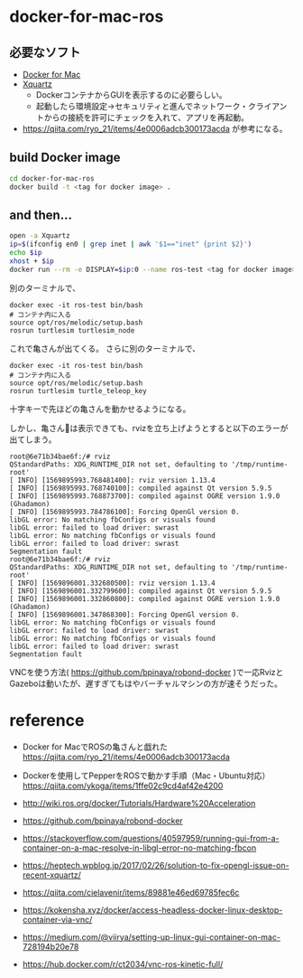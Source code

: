 # docker-for-mac-ros
## 必要なソフト
* [Docker for Mac](https://hub.docker.com/editions/community/docker-ce-desktop-mac)
* [Xquartz](https://www.xquartz.org)
    * DockerコンテナからGUIを表示するのに必要らしい。
    * 起動したら環境設定->セキュリティと進んでネットワーク・クライアントからの接続を許可にチェックを入れて、アプリを再起動。
* https://qiita.com/ryo_21/items/4e0006adcb300173acda が参考になる。

## build Docker image
```bash
cd docker-for-mac-ros
docker build -t <tag for docker image> .
```

## and then...
```bash
open -a Xquartz
ip=$(ifconfig en0 | grep inet | awk '$1=="inet" {print $2}')
echo $ip
xhost + $ip
docker run --rm -e DISPLAY=$ip:0 --name ros-test <tag for docker image> roscore
```
別のターミナルで、
```
docker exec -it ros-test bin/bash
# コンテナ内に入る
source opt/ros/melodic/setup.bash
rosrun turtlesim turtlesim_node
```
これで亀さんが出てくる。
さらに別のターミナルで、
```
docker exec -it ros-test bin/bash
# コンテナ内に入る
source opt/ros/melodic/setup.bash
rosrun turtlesim turtle_teleop_key
```
十字キーで先ほどの亀さんを動かせるようになる。

しかし、亀さん🐢は表示できても、rvizを立ち上げようとすると以下のエラーが出てしまう。
```
root@6e71b34bae6f:/# rviz 
QStandardPaths: XDG_RUNTIME_DIR not set, defaulting to '/tmp/runtime-root'
[ INFO] [1569895993.768481400]: rviz version 1.13.4
[ INFO] [1569895993.768740100]: compiled against Qt version 5.9.5
[ INFO] [1569895993.768873700]: compiled against OGRE version 1.9.0 (Ghadamon)
[ INFO] [1569895993.784786100]: Forcing OpenGl version 0.
libGL error: No matching fbConfigs or visuals found
libGL error: failed to load driver: swrast
libGL error: No matching fbConfigs or visuals found
libGL error: failed to load driver: swrast
Segmentation fault
root@6e71b34bae6f:/# rviz 
QStandardPaths: XDG_RUNTIME_DIR not set, defaulting to '/tmp/runtime-root'
[ INFO] [1569896001.332680500]: rviz version 1.13.4
[ INFO] [1569896001.332799600]: compiled against Qt version 5.9.5
[ INFO] [1569896001.332860800]: compiled against OGRE version 1.9.0 (Ghadamon)
[ INFO] [1569896001.347868300]: Forcing OpenGl version 0.
libGL error: No matching fbConfigs or visuals found
libGL error: failed to load driver: swrast
libGL error: No matching fbConfigs or visuals found
libGL error: failed to load driver: swrast
Segmentation fault
```
VNCを使う方法( https://github.com/bpinaya/robond-docker )で一応RvizとGazeboは動いたが、遅すぎてもはやバーチャルマシンの方が速そうだった。

# reference
* Docker for MacでROSの亀さんと戯れた https://qiita.com/ryo_21/items/4e0006adcb300173acda
* Dockerを使用してPepperをROSで動かす手順（Mac・Ubuntu対応） https://qiita.com/ykoga/items/1ffe02c9cd4af42e4200
* http://wiki.ros.org/docker/Tutorials/Hardware%20Acceleration
* https://github.com/bpinaya/robond-docker
* https://stackoverflow.com/questions/40597959/running-gui-from-a-container-on-a-mac-resolve-in-libgl-error-no-matching-fbcon
* https://heptech.wpblog.jp/2017/02/26/solution-to-fix-opengl-issue-on-recent-xquartz/
* https://qiita.com/cielavenir/items/89881e46ed69785fec6c
* https://kokensha.xyz/docker/access-headless-docker-linux-desktop-container-via-vnc/

* https://medium.com/@viirya/setting-up-linux-gui-container-on-mac-728194b20e78
* https://hub.docker.com/r/ct2034/vnc-ros-kinetic-full/
